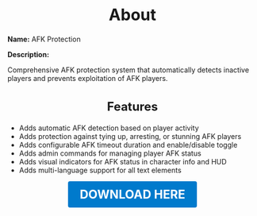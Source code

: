 <h1 style="text-align:center; font-size:2rem; font-weight:bold;">About</h1>

**Name:**
AFK Protection

**Description:**

Comprehensive AFK protection system that automatically detects inactive players and prevents exploitation of AFK players.

<h2 style="text-align:center; font-size:1.5rem; font-weight:bold;">Features</h2>

- Adds automatic AFK detection based on player activity
- Adds protection against tying up, arresting, or stunning AFK players
- Adds configurable AFK timeout duration and enable/disable toggle
- Adds admin commands for managing player AFK status
- Adds visual indicators for AFK status in character info and HUD
- Adds multi-language support for all text elements

<p align="center"><a href="https://github.com/LiliaFramework/Modules/raw/refs/heads/gh-pages/afk.zip" style="display:inline-block;padding:12px 24px;font-size:1.5rem;font-weight:bold;text-decoration:none;color:#fff;background-color:var(--md-primary-fg-color,#007acc);border-radius:4px;">DOWNLOAD HERE</a></p>